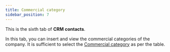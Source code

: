 ```yaml
---
title: Commercial category
sidebar_position: 7
---
```


This is the sixth tab of **CRM contacts**.

In this tab, you can insert and view the commercial categories of the company. It is sufficient to select the [Commercial category](/docs/configurations/tables/crm/contacts/commercial-category) as per the table.